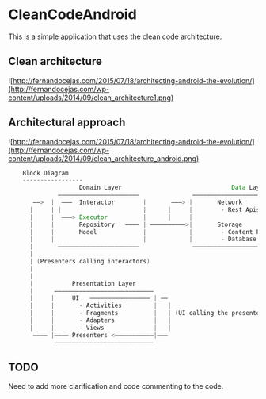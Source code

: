 # CleanCodeAndroid
This is a simple application that uses the clean code architecture.

Clean architecture
-----------------
![http://fernandocejas.com/2015/07/18/architecting-android-the-evolution/](http://fernandocejas.com/wp-content/uploads/2014/09/clean_architecture1.png)

Architectural approach
-----------------
![http://fernandocejas.com/2015/07/18/architecting-android-the-evolution/](http://fernandocejas.com/wp-content/uploads/2014/09/clean_architecture_android.png)


```java
    Block Diagram
    -----------------
                    Domain Layer               				   Data Layer
              ———————————————————————               —————————————————————————————
       ——>  |  ———  Interactor        |       ———> |	   Network	      	     |
      |	    | |			              |      |     |	    - Rest Apis	         |
      |	    |  ———> Executor          |      |     |                             |
      |	    |	    Repository   ———— | ——————————>|	   Storage  	   	     |
      |	    |	    Model             |            |	    - Content Providers  |
      |	    |	                      |            |	    - Database	         |
      |	      ———————————————————————               —————————————————————————————
      |
      | (Presenters calling interactors)
      |
      |
      |	          Presentation Layer
      |	     ————————————————————————————
      |	    |     UI   ————————————————— | ——
      |	    |       - Activities	     |   |
      |	    |       - Fragments	         |   | (UI calling the presenters)
      |	    |       - Adapters           |   |
      |	    |       - Views              |   |
       ————	|———— Presenters <———————————|———
             ————————————————————————————
```

TODO
-----------------
Need to add more clarification and code commenting to the code.
